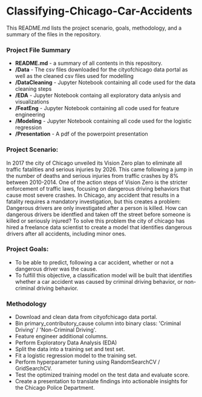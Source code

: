 # Classifying-Chicago-Car-Accidents
This README.md lists the project scenario, goals, methodology, and a summary of the files in the repository.

### Project File Summary
- <b>README.md</b> - a summary of all contents in this repository.
- <b>/Data</b> - The csv files downloaded for the cityofchicago data portal as well as the cleaned csv files used for modelling
- <b>/DataCleaning</b> - Jupyter Notebook containing all code used for the data cleaning steps
- <b>/EDA</b> - Jupyter Notebook containg all exploratory data anlysis and visualizations
- <b>/FeatEng</b> - Jupyter Notebook containing all code used for feature engineering
- <b>/Modeling</b> - Jupyter Notebook containing all code used for the logistic regression
- <b>/Presentation</b> - A pdf of the powerpoint presentation

### Project Scenario:
In 2017 the city of Chicago unveiled its Vision Zero plan to eliminate all traffic fatalities and serious injuries by 2026. This came following a jump in the number of deaths and serious injuries from traffic crashes by 8% between 2010-2014. One of the action steps of Vision Zero is the stricter enforcement of traffic laws, focusing on dangerous driving behaviors that cause most severe crashes. In Chicago, any accident that results in a fatality requires a mandatory investigation, but this creates a problem: Dangerous drivers are only investigated after a person is killed. How can dangerous drivers be identfied and taken off the street before someone is killed or seriously injured? To solve this problem the city of chicago has hired a freelance data scientist to create a model that identifies dangerous drivers after all accidents, including minor ones.

### Project Goals:
- To be able to predict, following a car accident, whether or not a dangerous driver was the cause.
- To fulfill this objective, a classification model will be built that identifies whether a car accident was caused by criminal driving behavior, or non-criminal driving behavior.

### Methodology 

   -  Download and clean data from cityofchicago data portal.
   -  Bin primary_contributory_cause column into binary class: 'Criminal Driving' / 'Non-Criminal Driving'.
   -  Feature engineer additional columns.
   -  Perform Exploratory Data Analysis (EDA)
   -  Split the data into a training set and test set.
   -  Fit a logistic regression model to the training set.
   -  Perform hyperparameter tuning using RandomSearchCV / GridSearchCV.
   -  Test the optimized training model on the test data and evaluate score.
   -  Create a presentation to translate findings into actionable insights for the Chicago Police Department.
